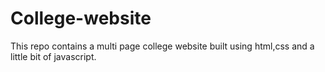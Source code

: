 # College-website
This repo contains a multi page college website built using html,css and a little bit of javascript.<br>

